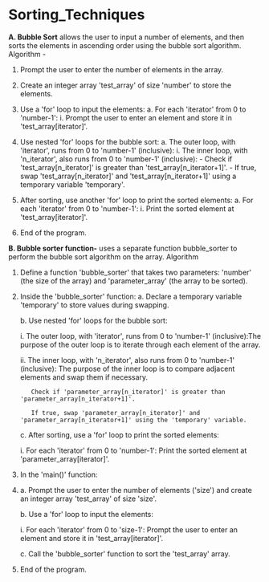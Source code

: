 # Sorting_Techniques
**A. Bubble Sort**  allows the user to input a number of elements, and then sorts the elements in ascending order using the bubble sort algorithm. 
Algorithm -

1. Prompt the user to enter the number of elements in the array.

2. Create an integer array 'test_array' of size 'number' to store the elements.

3. Use a 'for' loop to input the elements:
   a. For each 'iterator' from 0 to 'number-1':
      i. Prompt the user to enter an element and store it in 'test_array[iterator]'.

4. Use nested 'for' loops for the bubble sort:
   a. The outer loop, with 'iterator', runs from 0 to 'number-1' (inclusive):
      i. The inner loop, with 'n_iterator', also runs from 0 to 'number-1' (inclusive):
         - Check if 'test_array[n_iterator]' is greater than 'test_array[n_iterator+1]'.
         - If true, swap 'test_array[n_iterator]' and 'test_array[n_iterator+1]' using a temporary variable 'temporary'.

5. After sorting, use another 'for' loop to print the sorted elements:
   a. For each 'iterator' from 0 to 'number-1':
      i. Print the sorted element at 'test_array[iterator]'.

6. End of the program.

**B. Bubble sorter function-**  uses a separate function bubble_sorter to perform the bubble sort algorithm on the array.
Algorithm 

1. Define a function 'bubble_sorter' that takes two parameters: 'number' (the size of the array) and 'parameter_array' (the array to be sorted).

2. Inside the 'bubble_sorter' function:
   a. Declare a temporary variable 'temporary' to store values during swapping.
   
   b. Use nested 'for' loops for the bubble sort:
   
      i. The outer loop, with 'iterator', runs from 0 to 'number-1' (inclusive):The purpose of the outer loop is to iterate through each element of the array.
   
      ii. The inner loop, with 'n_iterator', also runs from 0 to 'number-1' (inclusive): The purpose of the inner loop is to compare adjacent elements and swap them if necessary.
   
          Check if 'parameter_array[n_iterator]' is greater than 'parameter_array[n_iterator+1]'.
   
          If true, swap 'parameter_array[n_iterator]' and 'parameter_array[n_iterator+1]' using the 'temporary' variable.
   
   c. After sorting, use a 'for' loop to print the sorted elements:
   
      i. For each 'iterator' from 0 to 'number-1': Print the sorted element at 'parameter_array[iterator]'.
   

4. In the 'main()' function:
5. 
   a. Prompt the user to enter the number of elements ('size') and create an integer array 'test_array' of size 'size'.
   
   b. Use a 'for' loop to input the elements:
   
      i. For each 'iterator' from 0 to 'size-1': Prompt the user to enter an element and store it in 'test_array[iterator]'.
   
   c. Call the 'bubble_sorter' function to sort the 'test_array' array.
   


7. End of the program.






